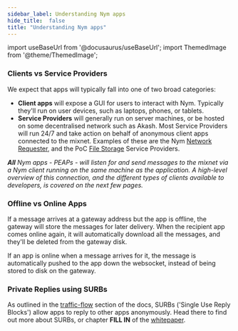 ```yaml
---
sidebar_label: Understanding Nym apps 
hide_title:  false
title: "Understanding Nym apps"
---
```


import useBaseUrl from '@docusaurus/useBaseUrl';
import ThemedImage from '@theme/ThemedImage';

### Clients vs Service Providers
We expect that apps will typically fall into one of two broad categories:

* **Client apps** will expose a GUI for users to interact with Nym. Typically they'll run on user devices, such as laptops, phones, or tablets.
* **Service Providers** will generally run on server machines, or be hosted on some decentralised network such as Akash. Most Service Providers will run 24/7 and take action on behalf of anonymous client apps connected to the mixnet. Examples of these are the Nym [Network Requester](/docs/next/run-nym-nodes/nodes/requester), and the PoC [File Storage](/docs/next/run-nym-nodes/nodes/file-storage) Service Providers. 

_**All** Nym apps - PEAPs - will listen for and send messages to the mixnet via a Nym client running on the same machine as the application. A high-level overview of this connection, and the different types of clients available to developers, is covered on the next few pages._ 

### Offline vs Online Apps
If a message arrives at a gateway address but the app is offline, the gateway will store the messages for later delivery. When the recipient app comes online again, it will automatically download all the messages, and they'll be deleted from the gateway disk.

If an app is online when a message arrives for it, the message is automatically pushed to the app down the websocket, instead of being stored to disk on the gateway.

### Private Replies using SURBs

As outlined in the [traffic-flow](/docs/architecture/traffic-flow.md) section of the docs, SURBs ('Single Use Reply Blocks') allow apps to reply to other apps anonymously. Head there to find out more about SURBs, or chapter **FILL IN** of the [whitepaper](https://nymtech.net/nym-whitepaper.pdf).
